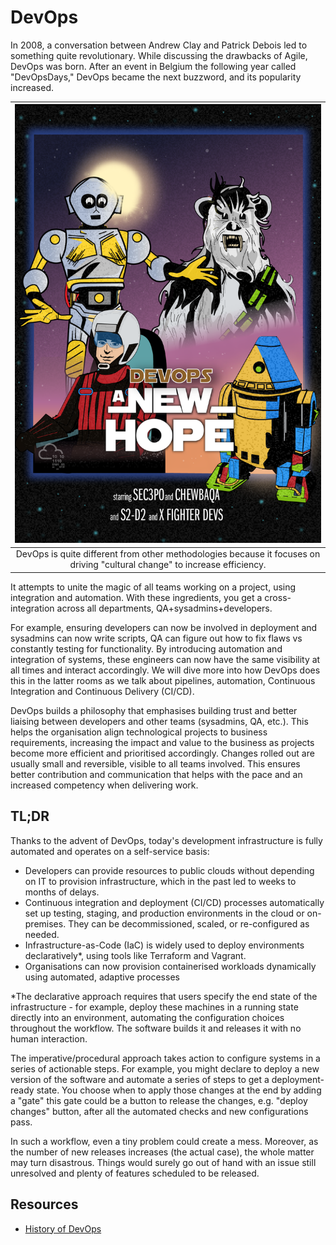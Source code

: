 # DevOps

In 2008, a conversation between Andrew Clay and Patrick Debois led to something quite revolutionary. While discussing 
the drawbacks of Agile, DevOps was born. After an event in Belgium the following year called "DevOpsDays," DevOps 
became the next buzzword, and its popularity increased.

| ![DevOps Empire](../../_static/images/devops.png)
|:--:|
| DevOps is quite different from other methodologies because it focuses on driving "cultural change" to increase efficiency. |

It attempts to unite the magic of all teams working on a project, using integration and automation. 
With these ingredients, you get a cross-integration across all departments, QA+sysadmins+developers. 

For example, 
ensuring developers can now be involved in deployment and sysadmins can now write scripts, QA can figure out how to 
fix flaws vs constantly testing for functionality. By introducing automation and integration of systems, these 
engineers can now have the same visibility at all times and interact accordingly. We will dive more into how DevOps 
does this in the latter rooms as we talk about pipelines, automation, Continuous Integration and Continuous Delivery 
(CI/CD).

DevOps builds a philosophy that emphasises building trust and better liaising between developers and other teams 
(sysadmins, QA, etc.). This helps the organisation align technological projects to business requirements, increasing 
the impact and value to the business as projects become more efficient and prioritised accordingly. Changes rolled 
out are usually small and reversible, visible to all teams involved. This ensures better contribution and communication 
that helps with the pace and an increased competency when delivering work.

## TL;DR

Thanks to the advent of DevOps, today's development infrastructure is fully automated and operates on a self-service 
basis:

* Developers can provide resources to public clouds without depending on IT to provision infrastructure, which in the past led to weeks to months of delays.
* Continuous integration and deployment (CI/CD) processes automatically set up testing, staging, and production environments in the cloud or on-premises. They can be decommissioned, scaled, or re-configured as needed.
* Infrastructure-as-Code (IaC) is widely used to deploy environments declaratively*, using tools like Terraform and Vagrant.
* Organisations can now provision containerised workloads dynamically using automated, adaptive processes

*The declarative approach requires that users specify the end state of the infrastructure - for example, deploy these 
machines in a running state directly into an environment, automating the configuration choices throughout the workflow. 
The software builds it and releases it with no human interaction.

The imperative/procedural approach takes action to configure systems in a series of actionable steps. For example, 
you might declare to deploy a new version of the software and automate a series of steps to get a deployment-ready 
state. You choose when to apply those changes at the end by adding a "gate" this gate could be a button to release 
the changes, e.g. "deploy changes" button, after all the automated checks and new configurations pass.

In such a workflow, even a tiny problem could create a mess. Moreover, as the number of new releases increases 
(the actual case), the whole matter may turn disastrous. Things would surely go out of hand with an issue still 
unresolved and plenty of features scheduled to be released.

## Resources

* [History of DevOps](https://www.appknox.com/blog/history-of-devops)